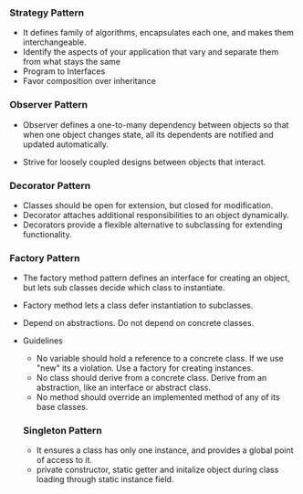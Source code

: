 ### Strategy Pattern
* It defines family of algorithms, encapsulates each one, and makes them interchangeable.
* Identify the aspects of your application that vary and separate them from what stays the same
* Program to Interfaces
* Favor composition over inheritance

### Observer Pattern
* Observer defines a one-to-many dependency between objects so that when one object changes state, all its dependents are notified and updated automatically.

* Strive for loosely coupled designs between objects that interact.

### Decorator Pattern
* Classes should be open for extension, but closed for modification.
* Decorator attaches additional responsibilities to an object dynamically. 
* Decorators provide a flexible alternative to subclassing for extending functionality.

### Factory Pattern
* The factory method pattern defines an interface for creating an object, but lets sub classes decide which class to instantiate. 
* Factory method lets a class defer instantiation to subclasses.
* Depend on abstractions. Do not depend on concrete classes.
* Guidelines
    * No variable should hold a reference to a concrete class. If we use "new" its a violation. Use a factory for creating instances.
    * No class should derive from a concrete class. Derive from an abstraction, like an interface or abstract class.
    * No method should override an implemented method of any of its base classes.

    ### Singleton Pattern
    * It ensures a class has only one instance, and provides a global point of access to it.
    * private constructor, static getter and initalize object during class loading through static instance field.






